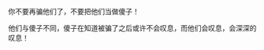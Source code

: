 <!---
markmeta_author: wongoo
markmeta_date: 2010-12-30 13:06:23+00:00
slug: they_are_not_stupid
markmeta_title: 他们不是傻子
wordpress_id: 51
markmeta_categories: Inspiration
-->

你不要再骗他们了，不要把他们当做傻子！

他们与傻子不同，傻子在知道被骗了之后或许不会叹息，而他们会叹息，会深深的叹息！

